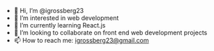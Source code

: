 - 👋 Hi, I’m @igrossberg23
- 👀 I’m interested in web development
- 🌱 I’m currently learning React.js
- 💞️ I’m looking to collaborate on front end web development projects
- 📫 How to reach me: igrossberg23@gmail.com

<!---
igrossberg23/igrossberg23 is a ✨ special ✨ repository because its `README.md` (this file) appears on your GitHub profile.
You can click the Preview link to take a look at your changes.
--->
